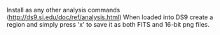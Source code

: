 Install as any other analysis commands (http://ds9.si.edu/doc/ref/analysis.html)
When loaded into DS9 create a region and simply press 'x' to save it as both FITS and 16-bit png files.
